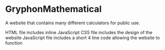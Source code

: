 # GryphonMathematical
A website that contains many different calculators for public use.

HTML file includes inline JavaScript
CSS file includes the design of the website
JavaScript file includes a short 4 line code allowing the website to function
